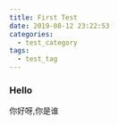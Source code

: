 ```yaml
---
title: First Test
date: 2019-08-12 23:22:53
categories:
  - test_category
tags:
  - test_tag
---
```

### Hello
你好呀,你是谁
